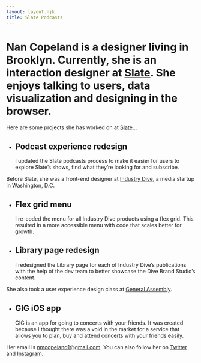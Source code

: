 ```yaml
---
layout: layout.njk
title: Slate Podcasts
---
```


<h1><strong>Nan Copeland</strong> is a designer living in Brooklyn. Currently, she is an interaction designer at <a href="https://slate.com/">Slate</a>. She enjoys talking to users, data visualization and designing in the browser.</h1>

<p>Here are some projects she has worked on at <a href="https://slate.com/">Slate</a>...</p>

<ul class="card-wrapper">
	<li class="card">
		<h2>Podcast experience redesign</h2>
		<p>I updated the Slate podcasts process to make it easier for users to explore Slate’s shows, find what they’re looking for and subscribe.</p>
	</li>
</ul>

<p>Before Slate, she was a front-end designer at <a href="https://www.industrydive.com/">Industry Dive</a>, a media startup in Washington, D.C.</p>

<ul class="card-wrapper">
	<li class="card">
		<h2>Flex grid menu</h2>
		<p>I re-coded the menu for all Industry Dive products using a flex grid. This resulted in a more accessible menu with code that scales better for growth.</p>
	</li>
	<li class="card">
		<h2>Library page redesign</h2>
		<p>I redesigned the Library page for each of Industry Dive’s publications with the help of the dev team to better showcase the Dive Brand Studio’s content.</p>
	</li>
</ul>

<p>She also took a user experience design class at <a href="https://generalassemb.ly/">General Assembly</a>.</p>

<ul class="card-wrapper">
	<li class="card">
		<h2>GIG iOS app</h2>
		<p>GIG is an app for going to concerts with your friends. It was created because I thought there was a void in the market for a service that allows you to plan, buy and attend concerts with your friends easily.</p>
	</li>
</ul>

<p>Her email is <a href="mailto:nmcopeland1@gmail.com">nmcopeland1@gmail.com</a>. You can also follow her on <a href="https://twitter.com/nancopeland">Twitter</a> and <a href="https://www.instagram.com/nancopeland/">Instagram</a>.</p>
